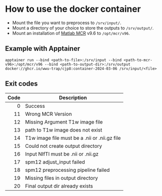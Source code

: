 # How to use the docker container

- Mount the file you want to preprocess to `/srv/input/`.
- Mount a directory of your choice to store the outputs to `/srv/output/`.
- Mount an installation of [Matlab MCR](https://de.mathworks.com/help/compiler/install-the-matlab-runtime.html) v9.6 to `/opt/mcr/v96`.

## Example with Apptainer
```
apptainer run --bind <path-to-file>:/srv/input --bind <path-to-mcr-v96>:/opt/mcr/v96 --bind <path-to-output-dir>:/srv/output docker://ghcr.io/wwu-trap/cjp8:container-2024-03-06 /srv/input/<file>
```

## Exit codes
| Code | Description                                                                            |
| ---: | -------------------------------------------------------------------------------------- |
|    0 | Success                                                                                |
|   11 | Wrong MCR Version                                                                      |
|   12 | Missing Argument T1w image file                                                        |
|   13 | path to T1w image does not exist                                                       |
|   14 | T1w image file must be a .nii or .nii.gz file                                          |
|   15 | Could not create output directory                                                      |
|   16 | Input NIfTI must be .nii or .nii.gz                                                    |
|   17 | spm12 adjust_input failed                                                              |
|   18 | spm12 preprocessing pipeline failed                                                    |
|   19 | Missing files in output directory                                                      |
|   20 | Final output dir already exists                                                        |
